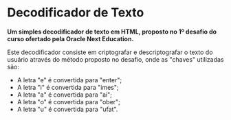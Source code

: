 # Decodificador de Texto
**Um simples decodificador de texto em HTML, proposto no 1º desafio do curso ofertado pela Oracle Next Education.**  

Este decodificador consiste em criptografar e descriptografar o texto do usuário através do método proposto no desafio, onde as "chaves" utilizadas são:
- A letra "e" é convertida para "enter";
- A letra "i" é convertida para "imes";
- A letra "a" é convertida para "ai";
- A letra "o" é convertida para "ober";
- A letra "u" é convertida para "ufat".
